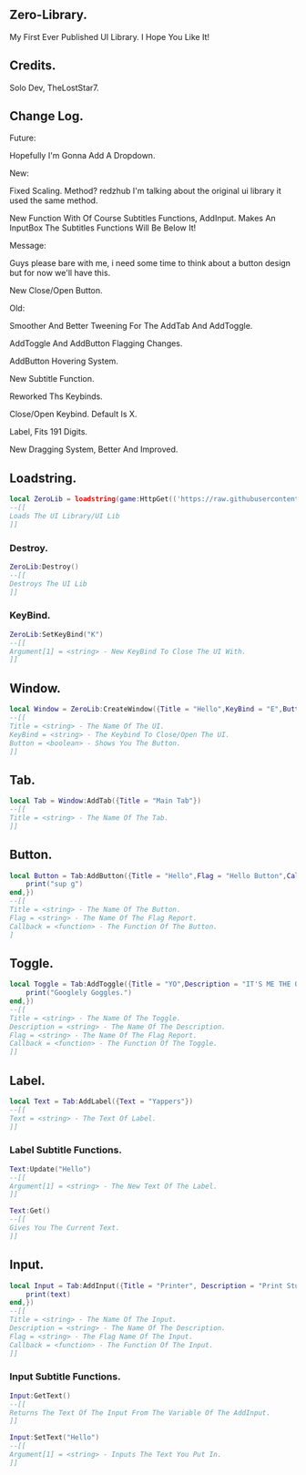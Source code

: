 ## Zero-Library.

My First Ever Published UI Library. I Hope You Like It!

## Credits.

Solo Dev, TheLostStar7.

## Change Log.

Future:

Hopefully I'm Gonna Add A Dropdown.

New:

Fixed Scaling. Method? redzhub I'm talking about the original ui library it used the same method.

New Function With Of Course Subtitles Functions, AddInput. Makes An InputBox The Subtitles Functions Will Be Below It!

Message:

Guys please bare with me, i need some time to think about a button design but for now we'll have this.

New Close/Open Button.

Old:

Smoother And Better Tweening For The AddTab And AddToggle.

AddToggle And AddButton Flagging Changes.

AddButton Hovering System.

New Subtitle Function.

Reworked Ths Keybinds.

Close/Open Keybind. Default Is X.

Label, Fits 191 Digits.

New Dragging System, Better And Improved.

## Loadstring.
```lua
local ZeroLib = loadstring(game:HttpGet(('https://raw.githubusercontent.com/TheLostStar7/Zero-Library/refs/heads/main/ZeroLib')))()
--[[
Loads The UI Library/UI Lib
]]
```

### Destroy.
```lua
ZeroLib:Destroy()
--[[
Destroys The UI Lib
]]
```

### KeyBind.
```lua
ZeroLib:SetKeyBind("K")
--[[
Argument[1] = <string> - New KeyBind To Close The UI With.
]]
```

## Window.
```lua
local Window = ZeroLib:CreateWindow({Title = "Hello",KeyBind = "E",Button = true})
--[[
Title = <string> - The Name Of The UI.
KeyBind = <string> - The Keybind To Close/Open The UI.
Button = <boolean> - Shows You The Button.
]]
```

## Tab.
```lua
local Tab = Window:AddTab({Title = "Main Tab"})
--[[
Title = <string> - The Name Of The Tab.
]]
```

## Button.
```lua
local Button = Tab:AddButton({Title = "Hello",Flag = "Hello Button",Callback = function()
    print("sup g")
end,})
--[[
Title = <string> - The Name Of The Button.
Flag = <string> - The Name Of The Flag Report.
Callback = <function> - The Function Of The Button.
]
```

## Toggle.
```lua
local Toggle = Tab:AddToggle({Title = "YO",Description = "IT'S ME THE ONE AND ONLY TOGGLE",Flag = "Hello Button",Callback = function()
    print("Googlely Goggles.")
end,})
--[[
Title = <string> - The Name Of The Toggle.
Description = <string> - The Name Of The Description.
Flag = <string> - The Name Of The Flag Report.
Callback = <function> - The Function Of The Toggle.
]]
```

## Label.
```lua
local Text = Tab:AddLabel({Text = "Yappers"})
--[[
Text = <string> - The Text Of Label.
]]
```
### Label Subtitle Functions.
```lua
Text:Update("Hello")
--[[
Argument[1] = <string> - The New Text Of The Label.
]]
```
```lua
Text:Get()
--[[
Gives You The Current Text.
]]
```


## Input.
```lua
local Input = Tab:AddInput({Title = "Printer", Description = "Print Stuff!",Flag = "Printer",Callback = function(text)
    print(text)
end,})
--[[
Title = <string> - The Name Of The Input.
Description = <string> - The Name Of The Description.
Flag = <string> - The Flag Name Of The Input.
Callback = <function> - The Function Of The Input.
]]
```
### Input Subtitle Functions.
```lua
Input:GetText()
--[[
Returns The Text Of The Input From The Variable Of The AddInput.
]]
```
```lua
Input:SetText("Hello")
--[[
Argument[1] = <string> - Inputs The Text You Put In.
]]
```
